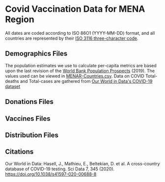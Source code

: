 # Covid Vaccination Data for MENA Region
All dates are coded according to ISO 86O1 (YYYY-MM-DD) format, and all countries are represented by their [ISO 3116 three-character code](https://unstats.un.org/unsd/tradekb/knowledgebase/country-code).

## Demographics Files
The population estimates we use to calculate per-capita metrics are based upon the last revision of the [World Bank Population Prospects](https://data.worldbank.org/indicator/SP.POP.TOTL) (2019). The values used can be viewed in [MENAR-Countries.csv](https://github.com/inception-labs/covid-vaccine-mena/blob/main/MENAR-Countries.csv).
Data on COVID Total-deaths and Total-cases are gathered from [Our World in Data's COVID-19 dataset](https://github.com/owid/covid-19-data/blob/master/public/data/README.md)

## Donations Files

## Vaccines Files

## Distribution Files

## Citations
Our World in Data: Hasell, J., Mathieu, E., Beltekian, D. et al. A cross-country database of COVID-19 testing. Sci Data 7, 345 (2020). https://doi.org/10.1038/s41597-020-00688-8
